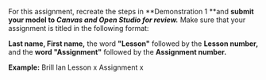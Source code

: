 For this assignment, recreate the steps in **Demonstration 1 **and **submit your model to _Canvas and Open Studio for review._** Make sure that your assignment is titled in the following format:

**Last name, First name,** the word **"Lesson"** followed by the **Lesson number,** and the **word "Assignment"** followed by the **Assignment number.**

**Example:**
Brill Ian Lesson x Assignment x
 